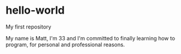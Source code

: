 # hello-world
My first repository

My name is Matt, I'm 33 and I'm committed to finally learning how to program, for personal and professional reasons. 
